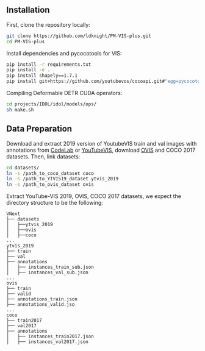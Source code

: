 ## Installation

First, clone the repository locally:

```bash
git clone https://github.com/ldknight/PM-VIS-plus.git
cd PM-VIS-plus
```

Install dependencies and pycocotools for VIS:

```bash
pip install -r requirements.txt
pip install -e .
pip install shapely==1.7.1
pip install git+https://github.com/youtubevos/cocoapi.git#"egg=pycocotools&subdirectory=PythonAPI"
```

Compiling Deformable DETR CUDA operators:

```bash
cd projects/IDOL/idol/models/ops/
sh make.sh
```





## Data Preparation



Download and extract 2019 version of YoutubeVIS train and val images with annotations from [CodeLab](https://competitions.codalab.org/competitions/20128#participate-get_data) or [YouTubeVIS](https://youtube-vos.org/dataset/vis/), download [OVIS](https://codalab.lisn.upsaclay.fr/competitions/4763#participate)  and COCO 2017 datasets. Then, link datasets:

```bash
cd datasets/
ln -s /path_to_coco_dataset coco
ln -s /path_to_YTVIS19_dataset ytvis_2019
ln -s /path_to_ovis_dataset ovis
```



Extract YouTube-VIS 2019, OVIS, COCO 2017 datasets, we expect the directory structure to be the following:

```
VNext
├── datasets
│   ├──ytvis_2019
│   ├──ovis 
│   ├──coco 
...
ytvis_2019
├── train
├── val
├── annotations
│   ├── instances_train_sub.json
│   ├── instances_val_sub.json
...
ovis
├── train
├── valid
├── annotations_train.json
├── annotations_valid.jso
...
coco
├── train2017
├── val2017
├── annotations
│   ├── instances_train2017.json
│   ├── instances_val2017.json
```


